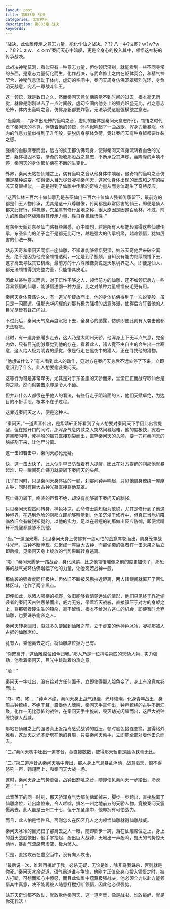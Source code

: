 ```yaml
---
layout: post
title: 第833章 战决
categories: 太古神王
description: 第833章 战决
keywords:
---
```


“战决，此仙雕传承之意志力量，能化作仙之战决。? ?? 八一中?文网?  ｗ?ｗ?ｗ ．?８?１ｚｗ．ｃｏｍ”秦问天心中暗叹，更是全身心的投入其中，领悟这神秘的传承战决。

此战决神秘莫测，看似只有一种意志力量，但你领悟深刻，就能看到一些不同寻常的东西，是意志力量衍化而生，化作战决，与武命修士之内在躯体契合，和精气神契合，神秘气息流动于体内，虚幻的空间中，秦问天周身仿佛笼罩强烈光环，身负滔天战意，宛若一尊战斗仙王。

这一领悟，就是数日之久，然而秦问天竟仿佛感觉不到时间的过去，根本毫无所觉，就像是刚刚过去了一点时间般，虚幻空间内他身上的强光炽盛无比，战之意志恐怖，体内出轰鸣之音，仿佛身躯都要炸裂，无法承受这股强横战之意志。

“轰隆隆……”身体出恐怖的轰鸣之音，虚幻的躯体是秦问天意志所化，领悟之时代表了秦问天的本尊，伴随着他的领悟，体内似响起了一曲战歌，浑身力量暴涨，体内的气息力量似得到了升华般，要脱肉身躯体负荷，竟让秦问天有种身躯都要炸裂之感。

强横的血脉席卷而出，远古的妖王都仿佛现身，使得秦问天浑身流转着血色的光芒，躯体稳固不变，渐渐的吸收那股战之意志，不断承受其淬炼，轰隆隆的声响不停，秦问天的身体都仿佛在不断的生变化。

外界，秦问天站在仙雕之上，偶有轰鸣之音从他身体中响起，这奇特的轰鸣之音仿佛是某种蜕变，使得诸人目光尽皆凝视秦问天，这家伙身体出现的反应和之前的姑苏天奇很相似，一定是得到了仙雕中传承的奇特力量从而身体诞生了奇特反应。

“这百仙林三百六十做仙雕乃是东圣仙门三百六十位仙人强者传承留下，最前方的都是仙王人物传承，尤其是这十八尊雕像，传闻都是非常厉害的仙王，即便是仙人都来此修行，得机缘，东圣崖有修行圣地之称，很大原因是因这百仙林，不过，前方的雕像必然极难得其传承力量，靠自身机缘悟性。”

有东州天骄对东圣仙门略有些熟悉，心中暗想，若是所有人都能轻易得这些仙雕传承，东圣仙门的弟子岂不是都无比可怕，越是强大的传承机缘，越难领悟，犹如厉害的仙法一样。

姑苏天奇和秦问天同悟一座仙雕，不知谁能够领悟更深，姑苏天奇他后来破空离去，绝不是因为他完全领悟透彻，一定是到了瓶颈，自知没有能力继续领悟下去，这才离去寻找其它机缘，最前方的十八尊雕像莫说是天象境界之人，即便是仙人，都无法领悟得到完整力量，只能悟其皮毛。

因此从某种意义而言，对于悟性不够之人，领悟前方的仙雕，还不如领悟后方一些容易领悟的仙雕，能够悟透彻一种力量，比之对某种力量领悟皮毛更有用。

秦问天身体震荡许久，有一道光华绽放而出，他的身体仿佛得到了一次蜕变般，虽只是一闪而逝，但那光华闪耀的刹那有极为强横的战意弥漫，使得后方盯着他的人目光尽皆有锋芒闪过。

不过此后，秦问天气息再度沉寂下去，全身心的透露，仿佛即便此刻有人袭击他都无法察觉。

此时，有一道身影缓步走去，这人乃是太阴州天骄，他浑身上下无半点气息，完全内敛，只有目光能够察觉到他的存在，看着此人，诸人竟不由自主的会生出一丝寒意，这人给人极为阴森的感觉，像是行走在黑夜中的猎人，正在寻找他的猎物。

“他想做什么？”有人看到此人的动作，见对方在秦问天身后不远处停了下来，立即意识到了什么，此人想要偷袭秦问天。

这等行为可是非常卑劣，尤其是对于东圣崖的天骄而来，堂堂正正而战夺取仙台是你之能，然而偷袭击杀却是令人不齿。

但并非什么人都很在乎他人的看法，有些行走于阴暗面的人，他们天赋卓绝，为达目的不折手段，根本不在乎过程。

这靠近秦问天之人，便是这种人。

“秦问天。”一道声音传出，是紫晴轩正好看到了有人想要对秦问天下手因此出言提醒，但在她开口的同时，那浑身气息内敛之人突然间暴起难，他的度极快，宛若一道黑暗闪电，死神般的镰刀直接割裂而出，直奔秦问天的头颅，要一刀将秦问天的脑袋割下来，让他尸分离。

这一击如若击中，秦问天必死无疑。

快、这一击太快了，此人似乎早已防备着有人提醒，因此在对方提醒的刹那他就暴起难，只一瞬间死亡镰刀就要斩下秦问天的头颅。

几乎在同时，只见秦问天身体猛的一颤，刹那间钟声响起，只见他周身缭绕一座座古钟，同时有巨大古钟光幕直接将他笼罩。

死亡镰刀斩下，咚咚的声音不绝，却没有能够斩下秦问天的脑袋。

只见秦问天豁然间转身，神色冰凉，武命修士感知极为敏锐，尤其是修行到了他这种境界，在遇到危险的刹那立即能够察觉到，他虽沉浸于修行中，但真正当危机降临依旧会有敏锐知觉的，以他的实力，足以在最短的刹那做出反应防御，即便紫晴轩不提醒都威胁不到他。

“轰。”一道强光爆，只见秦问天身上仿佛有一股可怕的战意席卷而出，周身笼罩战斗光环，古钟不断浮现，汇聚成一座巨大古钟，而那偷袭的强者在一击未果之后立即后撤，见秦问天身上绽放的气势果断转身逃离。

“嘭！”秦问天脚步一踏战台，身化风鹏，比之他领悟雕像之前的度更加快了，那恐怖的战气光环仿佛增幅了他的力量，让他宛若战神一般。

那偷袭的强者度同样极快，但依旧不断被风鹏拉近距离，两人转眼间就离开了百仙林区域，化作了两个黑点。

即便如此，以诸人强横的视野，依旧能够看清楚远处的情形，他们只见终于靠近偷袭者的秦问天古钟轰杀而出，威力无穷，带着滔天战威，直接镇压于对方的身躯之上，将那强者硬生生的镇杀，毫不留情，根本不给对方逃亡的机会，即便暂时舍弃仙雕，也要诛杀偷袭之人。

秦问天转身回归，没过多久便回到仙雕之前，立于虚空的他神色冰冷，凝视那被人占据的仙雕席位。

竟有人，乘他离去之时，将仙雕席位据为己有。

“你既离开，这仙雕席位如今归我。”那人乃是一位排名第四的天骄人物，实力强劲，他看着秦问天，目光中跳动着灼热之意。

“滚！”

秦问天一字吐出，没有给对方任何面子，立即使得那人脸色变了，身上有冷意席卷而出。

“咚、咚、咚……”钟声不绝，秦问天身上战气缭绕，光环璀璨，化身青年战王，身周古钟缭绕，不绝于耳，震慑他人魂魄，秦问天手掌伸出，钟声缭绕的古钟不断汇聚，化作一无比恐怖的战钟，在秦问天手中旋转，毁灭劫光闪耀而出，这巨大战钟缭绕骇人战威。

那站在仙雕之上的强者真正近距离感受战钟的威压，顿时脸色接连变换，显得格外难看，这劫灭之光不断劈在他的身周，只要秦问天动手，立即能全部对着他击杀而去。

“三。”秦问天嘴中吐出一道寒音，竟直接数数，使得那天骄更是脸色铁青无比。

“二。”第二道声音从秦问天嘴中传出，那人身上气息暴乱浮动，战意滔天，恨不得怒吼一声，翱翔而上，和秦问天大战一场。

这时，秦问天身上气势更强，战钟出怒吼之音，随即便见秦问天一步踏出，冷漠道：“一！”

此音落下的同一时刻，那天骄浑身气势都仿佛卸掉来，脚步一步跨出，直接脱离了仙雕席位，让出席位来，令人唏嘘，排名一州之地前五的天骄人物，竟被秦问天震慑离去，此人虽是云州二十七，但于东圣崖中，他却拥有可怕战力。

而且，此人怕是悟性凡，否则怎么在区区几人之内领悟仙雕就得仙雕战威。

秦问天冰冷的目光扫了那离去之人一眼，随即脚步一跨，落在仙雕席位之上，身上的滔天战威依旧，他手掌抬起，轰出巨大战钟，天地出一声轰鸣，毁灭的气势惊天动地，暴乱气流席卷虚空，极为骇人。

只是，直接攻击在虚空当中，没有向人攻击。

“最后说一次，谁若再挑衅于我，必杀无疑，无论是谁，除非将我诛杀，否则就是你死。”秦问天冰冷说道，语气霸道谁与争锋，他刚才正值全身心投入领悟之时，被人打断，可想而知心中愤怒，而且此仙雕中蕴藏极强战决，他必须全力以赴方能领悟其中真意，决不能再被人随意打搅打断领悟，因此他必须强势。

姑苏天奇谁都不敢动，就敢欺他秦问天，这一道声音，像是战书，谁敢挑衅，就是你死我活！
